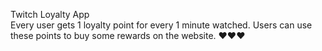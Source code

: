 Twitch Loyalty App  
Every user gets 1 loyalty point for every 1 minute watched. 
Users can use these points to buy some rewards on the website.
❤️❤️❤️
